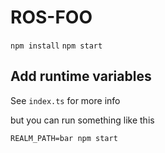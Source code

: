# ROS-FOO

`npm install`
`npm start`

## Add runtime variables

See `index.ts` for more info

but you can run something like this

`REALM_PATH=bar npm start`